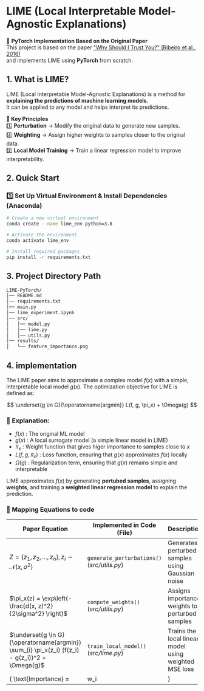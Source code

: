 # LIME (Local Interpretable Model-Agnostic Explanations)

📢 **PyTorch Implementation Based on the Original Paper**  
This project is based on the paper ["Why Should I Trust You?" (Ribeiro et al., 2016)](https://arxiv.org/abs/1602.04938)  
and implements LIME using **PyTorch** from scratch.

## 1. What is LIME?
LIME (Local Interpretable Model-Agnostic Explanations) is a method for **explaining the predictions of machine learning models**.  
It can be applied to any model and helps interpret its predictions.

**🌟 Key Principles**  
1️⃣ **Perturbation** → Modify the original data to generate new samples.  
2️⃣ **Weighting** → Assign higher weights to samples closer to the original data.  
3️⃣ **Local Model Training** → Train a linear regression model to improve interpretability.  

## 2. Quick Start
### 1️⃣ **Set Up Virtual Environment & Install Dependencies (Anaconda)**
```bash
# Create a new virtual environment
conda create --name lime_env python=3.8

# Activate the environment
conda activate lime_env

# Install required packages
pip install -r requirements.txt
```

## 3. Project Directory Path
```bash
LIME-PyTorch/
│── README.md                 
│── requirements.txt
│── main.py
│── lime_experiment.ipynb     
│── src/                      
│   │── model.py              
│   │── lime.py               
│   │── utils.py              
│── results/                  
│   └── feature_importance.png
```

## 4. implementation

The LIME paper aims to approximate a complex model $f(x)$ with a simple, interpretable local model $g(x)$.
The optimization objective for LIME is defined as:

$$
 \underset{g \in G}{\operatorname{argmin}}   L(f, g, \pi_x) + \Omega(g)
$$

### 🌟 Explanation:
- $f(x)$ : The original ML model
- $g(x)$ : A local surrogate model (a simple linear model in LIME)
- $\pi_x$ : Weight function that gives higer importance to samples close to $x$
- $L(f, g, \pi_x)$ : Loss function, ensuring that $g(x)$ approximates $f(x)$ locally
- $\Omega(g)$ : Regularization term, ensuring that $g(x)$ remains simple and interpretable

LIME approximates $f(x)$ by generating **pertubed samples**, assigning **weights**, and training a **weighted linear regression model** to explain the prediction.

### 🌟 Mapping Equations to code

| **Paper Equation** | **Implemented in Code (File)** | **Description** |
|-------------------|--------------------------------|------------------------------------|
| $Z = \{z_1, z_2, ..., z_n\}, z_i \sim \mathcal{N}(x, \sigma^2)$ | `generate_perturbations()`<br> (_src/utils.py_) | Generates perturbed samples using Gaussian noise |
| $\pi_x(z) = \exp\left(- \frac{d(x, z)^2}{2\sigma^2} \right)$ | `compute_weights()`<br> (_src/utils.py_) | Assigns importance weights to perturbed samples |
| $\underset{g \in G}{\operatorname{argmin}} \sum_{i} \pi_x(z_i) (f(z_i) - g(z_i))^2 + \Omega(g)$ | `train_local_model()`<br> (_src/lime.py_) | Trains the local linear model using weighted MSE loss |
| \( \text{Importance} = |w_i| \) | Extracted from `local_model.linear.weight`<br> (_src/lime.py_) | Computes feature importance based on absolute weight values |





















